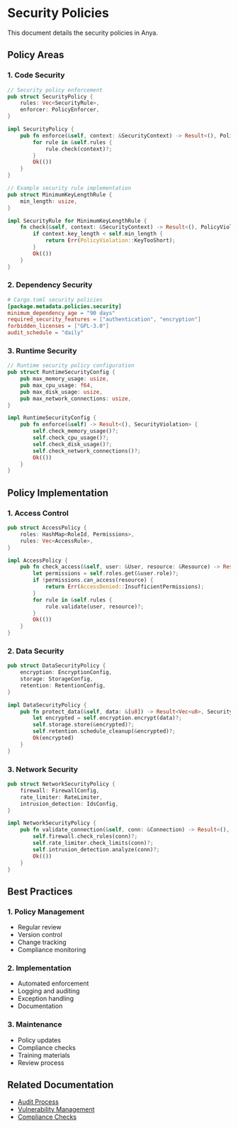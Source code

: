 # Security Policies

This document details the security policies in Anya.

## Policy Areas

### 1. Code Security

```rust
// Security policy enforcement
pub struct SecurityPolicy {
    rules: Vec<SecurityRule>,
    enforcer: PolicyEnforcer,
}

impl SecurityPolicy {
    pub fn enforce(&self, context: &SecurityContext) -> Result<(), PolicyViolation> {
        for rule in &self.rules {
            rule.check(context)?;
        }
        Ok(())
    }
}

// Example security rule implementation
pub struct MinimumKeyLengthRule {
    min_length: usize,
}

impl SecurityRule for MinimumKeyLengthRule {
    fn check(&self, context: &SecurityContext) -> Result<(), PolicyViolation> {
        if context.key_length < self.min_length {
            return Err(PolicyViolation::KeyTooShort);
        }
        Ok(())
    }
}
```

### 2. Dependency Security

```toml
# Cargo.toml security policies
[package.metadata.policies.security]
minimum_dependency_age = "90 days"
required_security_features = ["authentication", "encryption"]
forbidden_licenses = ["GPL-3.0"]
audit_schedule = "daily"
```

### 3. Runtime Security

```rust
// Runtime security policy configuration
pub struct RuntimeSecurityConfig {
    pub max_memory_usage: usize,
    pub max_cpu_usage: f64,
    pub max_disk_usage: usize,
    pub max_network_connections: usize,
}

impl RuntimeSecurityConfig {
    pub fn enforce(&self) -> Result<(), SecurityViolation> {
        self.check_memory_usage()?;
        self.check_cpu_usage()?;
        self.check_disk_usage()?;
        self.check_network_connections()?;
        Ok(())
    }
}
```

## Policy Implementation

### 1. Access Control

```rust
pub struct AccessPolicy {
    roles: HashMap<RoleId, Permissions>,
    rules: Vec<AccessRule>,
}

impl AccessPolicy {
    pub fn check_access(&self, user: &User, resource: &Resource) -> Result<(), AccessDenied> {
        let permissions = self.roles.get(&user.role)?;
        if !permissions.can_access(resource) {
            return Err(AccessDenied::InsufficientPermissions);
        }
        for rule in &self.rules {
            rule.validate(user, resource)?;
        }
        Ok(())
    }
}
```

### 2. Data Security

```rust
pub struct DataSecurityPolicy {
    encryption: EncryptionConfig,
    storage: StorageConfig,
    retention: RetentionConfig,
}

impl DataSecurityPolicy {
    pub fn protect_data(&self, data: &[u8]) -> Result<Vec<u8>, SecurityError> {
        let encrypted = self.encryption.encrypt(data)?;
        self.storage.store(&encrypted)?;
        self.retention.schedule_cleanup(&encrypted)?;
        Ok(encrypted)
    }
}
```

### 3. Network Security

```rust
pub struct NetworkSecurityPolicy {
    firewall: FirewallConfig,
    rate_limiter: RateLimiter,
    intrusion_detection: IdsConfig,
}

impl NetworkSecurityPolicy {
    pub fn validate_connection(&self, conn: &Connection) -> Result<(), NetworkSecurityError> {
        self.firewall.check_rules(conn)?;
        self.rate_limiter.check_limits(conn)?;
        self.intrusion_detection.analyze(conn)?;
        Ok(())
    }
}
```

## Best Practices

### 1. Policy Management

- Regular review
- Version control
- Change tracking
- Compliance monitoring

### 2. Implementation

- Automated enforcement
- Logging and auditing
- Exception handling
- Documentation

### 3. Maintenance

- Policy updates
- Compliance checks
- Training materials
- Review process

## Related Documentation

- [Audit Process](audit-process.md)
- [Vulnerability Management](vulnerability-management.md)
- [Compliance Checks](compliance-checks.md)
